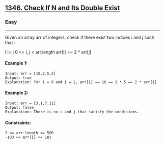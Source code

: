 [1346. Check If N and Its Double Exist](https://leetcode.com/problems/check-if-n-and-its-double-exist/?envType=daily-question&envId=2024-12-01)
---------------------------------------------------------------------------------------------------------------------------------------------

### Easy
---------------------------------------------------------------------------------------------------------------------------------------------

Given an array arr of integers, check if there exist two indices i and j such that :

i != j
0 <= i, j < arr.length
arr[i] == 2 * arr[j]
 
#### Example 1:
```
Input: arr = [10,2,5,3]
Output: true
Explanation: For i = 0 and j = 2, arr[i] == 10 == 2 * 5 == 2 * arr[j]
```
#### Example 2:
```
Input: arr = [3,1,7,11]
Output: false
Explanation: There is no i and j that satisfy the conditions.
```
#### Constraints:
```
2 <= arr.length <= 500
-103 <= arr[i] <= 103
```
